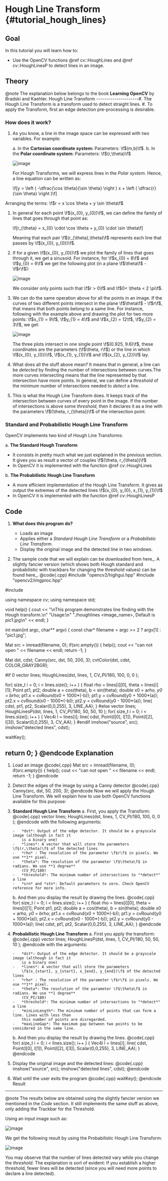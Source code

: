 Hough Line Transform {#tutorial_hough_lines}
====================

Goal
----

In this tutorial you will learn how to:

-   Use the OpenCV functions @ref cv::HoughLines and @ref cv::HoughLinesP to detect lines in an
    image.

Theory
------

@note The explanation below belongs to the book **Learning OpenCV** by Bradski and Kaehler. Hough
Line Transform ---------------------\#. The Hough Line Transform is a transform used to detect
straight lines. \#. To apply the Transform, first an edge detection pre-processing is desirable.

### How does it work?

1.  As you know, a line in the image space can be expressed with two variables. For example:

    a.  In the **Cartesian coordinate system:** Parameters: \f$(m,b)\f$.
    b.  In the **Polar coordinate system:** Parameters: \f$(r,\theta)\f$

    ![image](images/Hough_Lines_Tutorial_Theory_0.jpg)

    For Hough Transforms, we will express lines in the *Polar system*. Hence, a line equation can be
    written as:

    \f[y = \left ( -\dfrac{\cos \theta}{\sin \theta} \right ) x + \left ( \dfrac{r}{\sin \theta} \right )\f]

Arranging the terms: \f$r = x \cos \theta + y \sin \theta\f$

1.  In general for each point \f$(x_{0}, y_{0})\f$, we can define the family of lines that goes through
    that point as:

    \f[r_{\theta} = x_{0} \cdot \cos \theta  + y_{0} \cdot \sin \theta\f]

    Meaning that each pair \f$(r_{\theta},\theta)\f$ represents each line that passes by
    \f$(x_{0}, y_{0})\f$.

2.  If for a given \f$(x_{0}, y_{0})\f$ we plot the family of lines that goes through it, we get a
    sinusoid. For instance, for \f$x_{0} = 8\f$ and \f$y_{0} = 6\f$ we get the following plot (in a plane
    \f$\theta\f$ - \f$r\f$):

    ![image](images/Hough_Lines_Tutorial_Theory_1.jpg)

    We consider only points such that \f$r > 0\f$ and \f$0< \theta < 2 \pi\f$.

3.  We can do the same operation above for all the points in an image. If the curves of two
    different points intersect in the plane \f$\theta\f$ - \f$r\f$, that means that both points belong to a
    same line. For instance, following with the example above and drawing the plot for two more
    points: \f$x_{1} = 9\f$, \f$y_{1} = 4\f$ and \f$x_{2} = 12\f$, \f$y_{2} = 3\f$, we get:

    ![image](images/Hough_Lines_Tutorial_Theory_2.jpg)

    The three plots intersect in one single point \f$(0.925, 9.6)\f$, these coordinates are the
    parameters (\f$\theta, r\f$) or the line in which \f$(x_{0}, y_{0})\f$, \f$(x_{1}, y_{1})\f$ and
    \f$(x_{2}, y_{2})\f$ lay.

4.  What does all the stuff above mean? It means that in general, a line can be *detected* by
    finding the number of intersections between curves.The more curves intersecting means that the
    line represented by that intersection have more points. In general, we can define a *threshold*
    of the minimum number of intersections needed to *detect* a line.
5.  This is what the Hough Line Transform does. It keeps track of the intersection between curves of
    every point in the image. If the number of intersections is above some *threshold*, then it
    declares it as a line with the parameters \f$(\theta, r_{\theta})\f$ of the intersection point.

### Standard and Probabilistic Hough Line Transform

OpenCV implements two kind of Hough Line Transforms:

a.  **The Standard Hough Transform**

-   It consists in pretty much what we just explained in the previous section. It gives you as
    result a vector of couples \f$(\theta, r_{\theta})\f$
-   In OpenCV it is implemented with the function @ref cv::HoughLines

b.  **The Probabilistic Hough Line Transform**

-   A more efficient implementation of the Hough Line Transform. It gives as output the extremes
    of the detected lines \f$(x_{0}, y_{0}, x_{1}, y_{1})\f$
-   In OpenCV it is implemented with the function @ref cv::HoughLinesP

Code
----

1.  **What does this program do?**
    -   Loads an image
    -   Applies either a *Standard Hough Line Transform* or a *Probabilistic Line Transform*.
    -   Display the original image and the detected line in two windows.

2.  The sample code that we will explain can be downloaded from here_. A slightly fancier version
    (which shows both Hough standard and probabilistic with trackbars for changing the threshold
    values) can be found here_.
@code{.cpp}
#include "opencv2/highgui.hpp"
#include "opencv2/imgproc.hpp"

#include <iostream>

using namespace cv;
using namespace std;

void help()
{
 cout << "\nThis program demonstrates line finding with the Hough transform.\n"
         "Usage:\n"
         "./houghlines <image_name>, Default is pic1.jpg\n" << endl;
}

int main(int argc, char** argv)
{
 const char* filename = argc >= 2 ? argv[1] : "pic1.jpg";

 Mat src = imread(filename, 0);
 if(src.empty())
 {
     help();
     cout << "can not open " << filename << endl;
     return -1;
 }

 Mat dst, cdst;
 Canny(src, dst, 50, 200, 3);
 cvtColor(dst, cdst, COLOR_GRAY2BGR);

 #if 0
  vector<Vec2f> lines;
  HoughLines(dst, lines, 1, CV_PI/180, 100, 0, 0 );

  for( size_t i = 0; i < lines.size(); i++ )
  {
     float rho = lines[i][0], theta = lines[i][1];
     Point pt1, pt2;
     double a = cos(theta), b = sin(theta);
     double x0 = a*rho, y0 = b*rho;
     pt1.x = cvRound(x0 + 1000*(-b));
     pt1.y = cvRound(y0 + 1000*(a));
     pt2.x = cvRound(x0 - 1000*(-b));
     pt2.y = cvRound(y0 - 1000*(a));
     line( cdst, pt1, pt2, Scalar(0,0,255), 3, LINE_AA);
  }
 #else
  vector<Vec4i> lines;
  HoughLinesP(dst, lines, 1, CV_PI/180, 50, 50, 10 );
  for( size_t i = 0; i < lines.size(); i++ )
  {
    Vec4i l = lines[i];
    line( cdst, Point(l[0], l[1]), Point(l[2], l[3]), Scalar(0,0,255), 3, CV_AA);
  }
 #endif
 imshow("source", src);
 imshow("detected lines", cdst);

 waitKey();

 return 0;
}
@endcode
Explanation
-----------

1.  Load an image
    @code{.cpp}
    Mat src = imread(filename, 0);
    if(src.empty())
    {
      help();
      cout << "can not open " << filename << endl;
      return -1;
    }
    @endcode
2.  Detect the edges of the image by using a Canny detector
    @code{.cpp}
    Canny(src, dst, 50, 200, 3);
    @endcode
    Now we will apply the Hough Line Transform. We will explain how to use both OpenCV functions
    available for this purpose:

3.  **Standard Hough Line Transform**
    a.  First, you apply the Transform:
        @code{.cpp}
        vector<Vec2f> lines;
        HoughLines(dst, lines, 1, CV_PI/180, 100, 0, 0 );
        @endcode
        with the following arguments:

        -   *dst*: Output of the edge detector. It should be a grayscale image (although in fact it
            is a binary one)
        -   *lines*: A vector that will store the parameters \f$(r,\theta)\f$ of the detected lines
        -   *rho* : The resolution of the parameter \f$r\f$ in pixels. We use **1** pixel.
        -   *theta*: The resolution of the parameter \f$\theta\f$ in radians. We use **1 degree**
            (CV_PI/180)
        -   *threshold*: The minimum number of intersections to "*detect*" a line
        -   *srn* and *stn*: Default parameters to zero. Check OpenCV reference for more info.

    b.  And then you display the result by drawing the lines.
        @code{.cpp}
        for( size_t i = 0; i < lines.size(); i++ )
        {
          float rho = lines[i][0], theta = lines[i][1];
          Point pt1, pt2;
          double a = cos(theta), b = sin(theta);
          double x0 = a*rho, y0 = b*rho;
          pt1.x = cvRound(x0 + 1000*(-b));
          pt1.y = cvRound(y0 + 1000*(a));
          pt2.x = cvRound(x0 - 1000*(-b));
          pt2.y = cvRound(y0 - 1000*(a));
          line( cdst, pt1, pt2, Scalar(0,0,255), 3, LINE_AA);
        }
        @endcode
4.  **Probabilistic Hough Line Transform**
    a.  First you apply the transform:
        @code{.cpp}
        vector<Vec4i> lines;
        HoughLinesP(dst, lines, 1, CV_PI/180, 50, 50, 10 );
        @endcode
        with the arguments:

        -   *dst*: Output of the edge detector. It should be a grayscale image (although in fact it
            is a binary one)
        -   *lines*: A vector that will store the parameters
            \f$(x_{start}, y_{start}, x_{end}, y_{end})\f$ of the detected lines
        -   *rho* : The resolution of the parameter \f$r\f$ in pixels. We use **1** pixel.
        -   *theta*: The resolution of the parameter \f$\theta\f$ in radians. We use **1 degree**
            (CV_PI/180)
        -   *threshold*: The minimum number of intersections to "*detect*" a line
        -   *minLinLength*: The minimum number of points that can form a line. Lines with less than
            this number of points are disregarded.
        -   *maxLineGap*: The maximum gap between two points to be considered in the same line.

    b.  And then you display the result by drawing the lines.
        @code{.cpp}
        for( size_t i = 0; i < lines.size(); i++ )
        {
          Vec4i l = lines[i];
          line( cdst, Point(l[0], l[1]), Point(l[2], l[3]), Scalar(0,0,255), 3, LINE_AA);
        }
        @endcode
5.  Display the original image and the detected lines:
    @code{.cpp}
    imshow("source", src);
    imshow("detected lines", cdst);
    @endcode
6.  Wait until the user exits the program
    @code{.cpp}
    waitKey();
    @endcode
Result
------

@note
   The results below are obtained using the slightly fancier version we mentioned in the *Code*
    section. It still implements the same stuff as above, only adding the Trackbar for the
    Threshold.

Using an input image such as:

![image](images/Hough_Lines_Tutorial_Original_Image.jpg)

We get the following result by using the Probabilistic Hough Line Transform:

![image](images/Hough_Lines_Tutorial_Result.jpg)

You may observe that the number of lines detected vary while you change the *threshold*. The
explanation is sort of evident: If you establish a higher threshold, fewer lines will be detected
(since you will need more points to declare a line detected).

